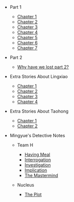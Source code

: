 * Part 1

  * [Chapter 1](/part1/chapter1.md)
  * [Chapter 2](/part1/chapter2.md)
  * [Chapter 3](/part1/chapter3.md)
  * [Chapter 4](/part1/chapter4.md)
  * [Chapter 5](/part1/chapter5.md)
  * [Chapter 6](/part1/chapter6.md)
  * [Chapter 7](/part1/chapter7.md)

* Part 2
  
  * [Why have we lost part 2?](/part2/missing.md)

* Extra Stories About Lingxiao

  * [Chapter 1](/ex1/chapter1.md)
  * [Chapter 2](/ex1/chapter2.md)
  * [Chapter 3](/ex1/chapter3.md)
  * [Chapter 4](/ex1/chapter4.md)

* Extra Stories About Taohong

  * [Chapter 1](/ex2/chapter1.md)
  * [Chapter 2](/ex2/chapter2.md)

* Mingyue's Detective Notes

  * Team H

    * [Having Meal](/detective/part1/chapter1.md)
    * [Interrogation](/detective/part1/chapter2.md)
    * [Investigation](/detective/part1/chapter3.md)
    * [Implication](/detective/part1/chapter4.md)
    * [The Mastermind](/detective/part1/chapter5.md)
    
  * Nucleus
    * [The Plot](/detective/part2/chapter1.md)
